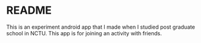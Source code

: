 # README #

This is an experiment android app that I made when I studied post graduate school in NCTU.
This app is for joining an activity with friends.